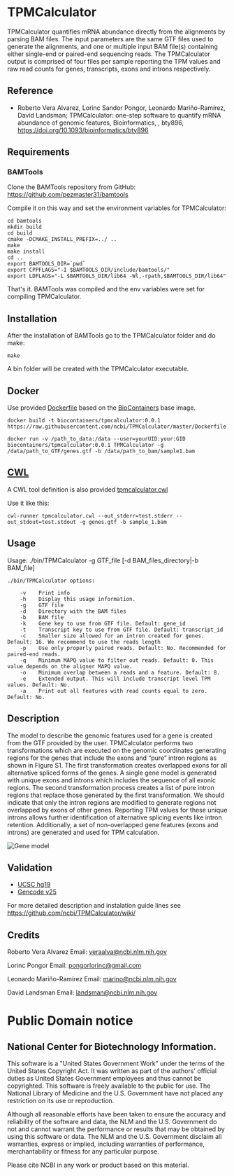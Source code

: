 TPMCalculator
===

TPMCalculator quantifies mRNA abundance directly from the alignments by parsing BAM files. 
The input parameters are the same GTF files used to generate the alignments, and one or 
multiple input BAM file(s) containing either single-end or paired-end sequencing reads. 
The TPMCalculator output is comprised of four files per sample reporting the TPM values 
and raw read counts for genes, transcripts, exons and introns respectively.

## Reference

 * Roberto Vera Alvarez, Lorinc Sandor Pongor, Leonardo Mariño-Ramírez, David Landsman; TPMCalculator: one-step software to quantify mRNA abundance of genomic features, Bioinformatics, , bty896, https://doi.org/10.1093/bioinformatics/bty896

## Requirements

### BAMTools

Clone the BAMTools repository from GitHub: https://github.com/pezmaster31/bamtools

Compile it on this way and set the environment variables for TPMCalculator:

    cd bamtools
    mkdir build
    cd build
    cmake -DCMAKE_INSTALL_PREFIX=../ ..
    make
    make install
    cd ..
    export BAMTOOLS_DIR=`pwd`
    export CPPFLAGS="-I $BAMTOOLS_DIR/include/bamtools/"
    export LDFLAGS="-L $BAMTOOLS_DIR/lib64 -Wl,-rpath,$BAMTOOLS_DIR/lib64"

That's it. BAMTools was compiled and the env variables were set for compiling
TPMCalculator.

## Installation

After the installation of BAMTools go to the TPMCalculator folder and do make:

    make

A bin folder will be created with the TPMCalculator executable.

## Docker

Use provided [Dockerfile](https://raw.githubusercontent.com/ncbi/TPMCalculator/master/Dockerfile) 
based on the [BioContainers](https://biocontainers.pro/) base image.

    docker build -t biocontainers/tpmcalculator:0.0.1 https://raw.githubusercontent.com/ncbi/TPMCalculator/master/Dockerfile

    docker run -v /path_to_data:/data --user=yourUID:your:GID biocontainers/tpmcalculator:0.0.1 TPMCalculator -g /data/path_to_GTF/genes.gtf -b /data/path_to_bam/sample1.bam

## [CWL](https://github.com/common-workflow-language)

A CWL tool definition is also provided [tpmcalculator.cwl](https://raw.githubusercontent.com/ncbi/TPMCalculator/master/tpmcalculator.cwl)

Use it like this:

    cwl-runner tpmcalculator.cwl --out_stderr=test.stderr --out_stdout=test.stdout -g genes.gtf -b sample_1.bam

## Usage

Usage: ./bin/TPMCalculator -g GTF_file [-d BAM_files_directory|-b BAM_file] 

    ./bin/TPMCalculator options:

        -v    Print info
        -h    Display this usage information.
        -g    GTF file
        -d    Directory with the BAM files
        -b    BAM file
        -k    Gene key to use from GTF file. Default: gene_id
        -t    Transcript key to use from GTF file. Default: transcript_id
        -c    Smaller size allowed for an intron created for genes. Default: 16. We recommend to use the reads length
        -p    Use only properly paired reads. Default: No. Recommended for paired-end reads.
        -q    Minimum MAPQ value to filter out reads. Default: 0. This value depends on the aligner MAPQ value.
        -o    Minimum overlap between a reads and a feature. Default: 8.
        -e    Extended output. This will include transcript level TPM values. Default: No.
        -a    Print out all features with read counts equal to zero. Default: No.

## Description

The model to describe the genomic features used for a gene is created from the GTF provided 
by the user. TPMCalculator performs two transformations which are executed on the genomic 
coordinates generating regions for the genes that include the exons and “pure” intron 
regions as shown in Figure S1. The first transformation creates overlapped exons for 
all alternative spliced forms of the genes. A single gene model is generated with unique 
exons and introns which includes the sequence of all exonic regions. The second transformation 
process creates a list of pure intron regions that replace those generated by the first 
transformation. We should indicate that only the intron regions are modified to generate 
regions not overlapped by exons of other genes. Reporting TPM values for these unique 
introns allows further identification of alternative splicing events like intron retention.
Additionally, a set of non-overlapped gene features (exons and introns) are generated and 
used for TPM calculation.

![Gene model](https://github.com/ncbi/TPMCalculator/raw/master/doc/Gene_model.png)

## Validation

* [UCSC hg19](https://github.com/ncbi/TPMCalculator/wiki/Validation#validation-using-ucsc-hg19-genome-annotation)
* [Gencode v25](https://github.com/ncbi/TPMCalculator/wiki/Validation#validation-using-gencode-v25-genome-annotation)

For more detailed description and instalation guide lines see https://github.com/ncbi/TPMCalculator/wiki/

## Credits

Roberto Vera Alvarez
Email: veraalva@ncbi.nlm.nih.gov

Lorinc Pongor
Email: pongorlorinc@gmail.com

Leonardo Mariño-Ramírez
Email: marino@ncbi.nlm.nih.gov

David Landsman
Email: landsman@ncbi.nlm.nih.gov

# Public Domain notice

## National Center for Biotechnology Information.

This software is a "United States Government Work" under the terms of the United States
Copyright Act. It was written as part of the authors' official duties as United States
Government employees and thus cannot be copyrighted. This software is freely available
to the public for use. The National Library of Medicine and the U.S. Government have not
placed any restriction on its use or reproduction.

Although all reasonable efforts have been taken to ensure the accuracy and reliability
of the software and data, the NLM and the U.S. Government do not and cannot warrant the
performance or results that may be obtained by using this software or data. The NLM and
the U.S. Government disclaim all warranties, express or implied, including warranties
of performance, merchantability or fitness for any particular purpose.

Please cite NCBI in any work or product based on this material.

